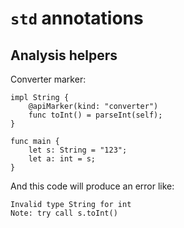 # `std` annotations

## Analysis helpers

Converter marker:

```jc
impl String {
    @apiMarker(kind: "converter")
    func toInt() = parseInt(self);
}

func main {
    let s: String = "123";
    let a: int = s;
}
```

And this code will produce an error like:

```plaintext
Invalid type String for int
Note: try call s.toInt()
```
